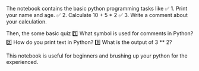 The notebook contains the basic python programming tasks like 
✅ 1. Print your name and age.
✅ 2. Calculate 10 + 5 * 2
✅ 3. Write a comment about your calculation.

Then, the some basic quiz 
1️⃣ What symbol is used for comments in Python?
2️⃣ How do you print text in Python?
3️⃣ What is the output of 3 ** 2?

This notebook is useful for beginners and brushing up your python for the experienced.
